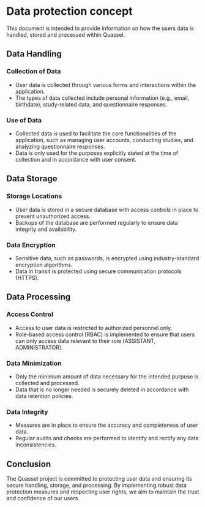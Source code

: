 # Data protection concept

This document is intended to provide information on how the users data is handled, stored and processed within Quassel.

## Data Handling

### Collection of Data

- User data is collected through various forms and interactions within the application.
- The types of data collected include personal information (e.g., email, birthdate), study-related data, and questionnaire responses.

### Use of Data

- Collected data is used to facilitate the core functionalities of the application, such as managing user accounts, conducting studies, and analyzing questionnaire responses.
- Data is only used for the purposes explicitly stated at the time of collection and in accordance with user consent.

## Data Storage

### Storage Locations

- User data is stored in a secure database with access controls in place to prevent unauthorized access.
- Backups of the database are performed regularly to ensure data integrity and availability.

### Data Encryption

- Sensitive data, such as passwords, is encrypted using industry-standard encryption algorithms.
- Data in transit is protected using secure communication protocols (HTTPS).

## Data Processing

### Access Control

- Access to user data is restricted to authorized personnel only.
- Role-based access control (RBAC) is implemented to ensure that users can only access data relevant to their role (ASSISTANT, ADMINISTRATOR).

### Data Minimization

- Only the minimum amount of data necessary for the intended purpose is collected and processed.
- Data that is no longer needed is securely deleted in accordance with data retention policies.

### Data Integrity

- Measures are in place to ensure the accuracy and completeness of user data.
- Regular audits and checks are performed to identify and rectify any data inconsistencies.

## Conclusion

The Quassel project is committed to protecting user data and ensuring its secure handling, storage, and processing. By implementing robust data protection measures and respecting user rights, we aim to maintain the trust and confidence of our users.
